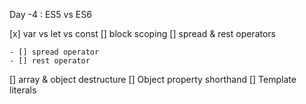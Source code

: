 Day -4 : ES5 vs ES6

[x] var vs let vs const
[] block scoping
[] spread & rest operators

    - [] spread operator
    - [] rest operator

[] array & object destructure
[] Object property shorthand
[] Template literals

